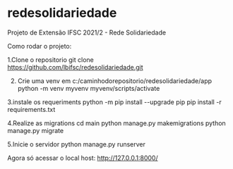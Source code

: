 # redesolidariedade
Projeto de Extensão IFSC 2021/2 - Rede Solidariedade

Como rodar o projeto:


1.Clone o repositorio
git clone https://github.com/lbifsc/redesolidariedade.git

2. Crie uma venv em c:/caminhodorepositorio/redesolidariedade/app
python -m venv myvenv
myvenv/scripts/activate

3.instale os requeriments
python -m pip install --upgrade pip
pip install -r requirements.txt

4.Realize as migrations
cd main
python manage.py makemigrations
python manage.py migrate

5.Inicie o servidor
python manage.py runserver

Agora só acessar o local host:
http://127.0.0.1:8000/
